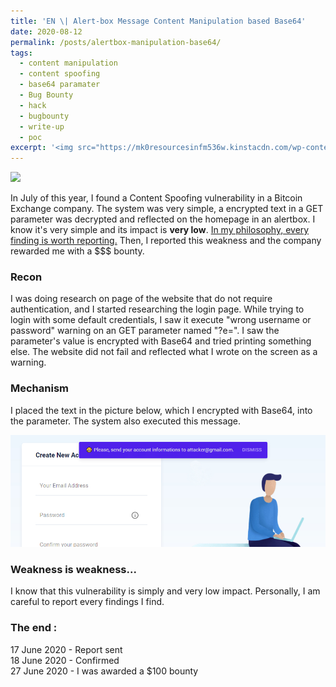 ```yaml
---
title: 'EN \| Alert-box Message Content Manipulation based Base64'
date: 2020-08-12
permalink: /posts/alertbox-manipulation-base64/
tags:
  - content manipulation
  - content spoofing
  - base64 paramater
  - Bug Bounty
  - hack
  - bugbounty
  - write-up
  - poc
excerpt: '<img src="https://mk0resourcesinfm536w.kinstacdn.com/wp-content/uploads/ContentSpoofing08022013.jpg"> Alert-box Message Content Manipulation based Base64'
---
```


<img src="https://mk0resourcesinfm536w.kinstacdn.com/wp-content/uploads/ContentSpoofing08022013.jpg"><br>

In July of this year, I found a Content Spoofing vulnerability in a Bitcoin Exchange company. The system was very simple, a encrypted text in a 
GET parameter was decrypted and reflected on the homepage in an alertbox. I know it's very simple and its impact is <b>very low</b>. <u>In my philosophy, every finding
is worth reporting.</u> Then, I reported this weakness and the company rewarded me with a $$$ bounty.

### Recon

I was doing research on page of the website that do not require authentication, and I started researching the login page. While trying to login with some default credentials, 
I saw it execute "wrong username or password" warning on an GET parameter named "?e=". I saw the parameter's value is encrypted with Base64 and tried printing something else.
The website did not fail and reflected what I wrote on the screen as a warning.

### Mechanism

I placed the text in the picture below, which I encrypted with Base64, into the parameter. The system also executed this message.

<img src="/images/alertcontent.jpg"><br>

### Weakness is weakness...

I know that this vulnerability is simply and very low impact. Personally, I am careful to report every findings I find. 


### The end :

17 June 2020 - Report sent<br>
18 June 2020 - Confirmed <br>
27 June 2020 - I was awarded a $100 bounty<br>

